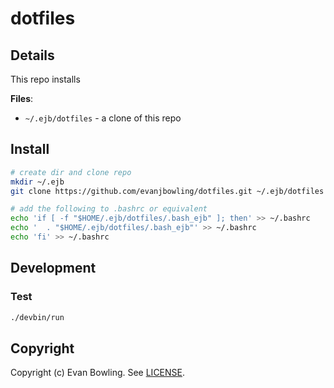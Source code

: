# dotfiles

## Details

This repo installs

__Files__:


* `~/.ejb/dotfiles` - a clone of this repo

## Install

```bash
# create dir and clone repo
mkdir ~/.ejb
git clone https://github.com/evanjbowling/dotfiles.git ~/.ejb/dotfiles

# add the following to .bashrc or equivalent
echo 'if [ -f "$HOME/.ejb/dotfiles/.bash_ejb" ]; then' >> ~/.bashrc
echo '  . "$HOME/.ejb/dotfiles/.bash_ejb"' >> ~/.bashrc
echo 'fi' >> ~/.bashrc
```

## Development

### Test

```bash
./devbin/run
```

## Copyright

Copyright (c) Evan Bowling. See [LICENSE](LICENSE).
